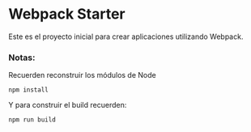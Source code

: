 # Webpack Starter

Este es el proyecto inicial para crear aplicaciones utilizando Webpack.

### Notas:
Recuerden reconstruir los módulos de Node
```
npm install
```

Y para construir el build recuerden:
```
npm run build
```